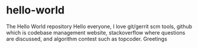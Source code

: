 # hello-world
The Hello World repository
Hello everyone, I love git/gerrit scm tools,
github which is codebase management website,
stackoverflow where questions are discussed,
and algorithm contest such as topcoder.
Greetings
